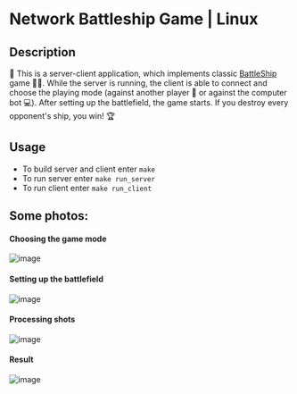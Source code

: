 # Network Battleship Game | Linux

## Description
:sparkler: This is a server-client application, which implements classic [BattleShip](https://en.wikipedia.org/wiki/Battleship_(game)) game :ship::boom:. While the server is running, the client is able to connect and choose the playing mode (against another player :two_men_holding_hands: or against the computer bot :computer:). After setting up the battlefield, the game starts. If you destroy every opponent's ship, you win! :trophy:

## Usage
- To build server and client enter `make`
- To run server enter `make run_server`
- To run client enter `make run_client`

## Some photos:
#### Choosing the game mode
![image](https://user-images.githubusercontent.com/69752307/197080639-a2274195-c349-483e-84dc-6f6d30817258.png)

#### Setting up the battlefield
![image](https://user-images.githubusercontent.com/69752307/197080700-68fcb264-e93b-4ddb-b2be-d749d774ef64.png)

#### Processing shots
![image](https://user-images.githubusercontent.com/69752307/197081040-db1c536f-b39e-4fb1-8028-506f2ef5ce1a.png)

#### Result
![image](https://user-images.githubusercontent.com/69752307/197081247-46866729-f229-49bc-8a3a-7c234852e330.png)
